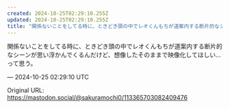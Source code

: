 ```yaml
---
created: 2024-10-25T02:29:10.255Z
updated: 2024-10-25T02:29:10.255Z
title: "関係ないことをしてる時に、ときどき頭の中でレオくんもちが道案内する断片的なシーンが思い浮かんでくるんだけど、想像したそのままで映像化してほしい…って思う。[...]"
---
```


<p>関係ないことをしてる時に、ときどき頭の中でレオくんもちが道案内する断片的なシーンが思い浮かんでくるんだけど、想像したそのままで映像化してほしい…って思う。</p>

&mdash; 2024-10-25 02:29:10 UTC

Original URL: https://mastodon.social/@sakuramochi0/113365703082409476
